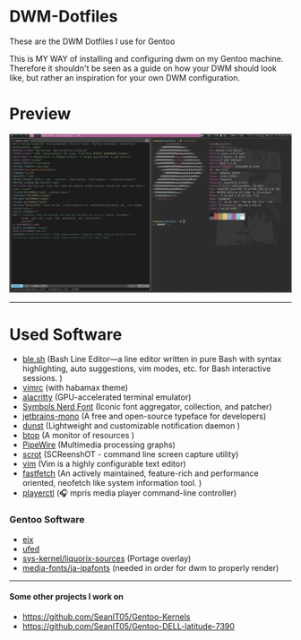 # DWM-Dotfiles
These are the DWM Dotfiles I use for Gentoo

This is MY WAY of installing and configuring dwm on my Gentoo machine. Therefore it shouldn't be seen as a guide on how your DWM should look like, but rather an inspiration for your own DWM configuration.

# Preview

![Alt text](assets/screenshot.png)

---
# Used Software
- [ble.sh](https://github.com/akinomyoga/ble.sh) (Bash Line Editor―a line editor written in pure Bash with syntax highlighting, auto suggestions, vim modes, etc. for Bash interactive sessions. )
- [vimrc](https://github.com/amix/vimrc) (with habamax theme)
- [alacritty](https://alacritty.org/) (GPU-accelerated terminal emulator)
- [Symbols Nerd Font](https://www.nerdfonts.com/font-downloads) (Iconic font aggregator, collection, and patcher)
- [jetbrains-mono](https://www.jetbrains.com/lp/mono/) (A free and open-source typeface for developers)
- [dunst](https://github.com/dunst-project/dunst) (Lightweight and customizable notification daemon )
- [btop](https://github.com/aristocratos/btop) (A monitor of resources )
- [PipeWire](https://www.pipewire.org/) (Multimedia processing graphs)
- [scrot](https://github.com/resurrecting-open-source-projects/scrot) (SCReenshOT - command line screen capture utility)
- [vim](https://www.vim.org/) (Vim is a highly configurable text editor)
- [fastfetch](https://github.com/fastfetch-cli/fastfetch) (An actively maintained, feature-rich and performance oriented, neofetch like system information tool. )
- [playerctl](https://github.com/altdesktop/playerctl) (🎧 mpris media player command-line controller)

### Gentoo Software
- [eix](https://wiki.gentoo.org/wiki/Eix)
- [ufed](https://wiki.gentoo.org/wiki/Ufed)
- [sys-kernel/liquorix-sources](https://gpo.zugaina.org/Overlays/thegreatmcpain) (Portage overlay)
- [media-fonts/ja-ipafonts](https://packages.gentoo.org/packages/media-fonts/ja-ipafonts) (needed in order for dwm to properly render)

---
#### Some other projects I work on
- https://github.com/SeanIT05/Gentoo-Kernels
- https://github.com/SeanIT05/Gentoo-DELL-latitude-7390
